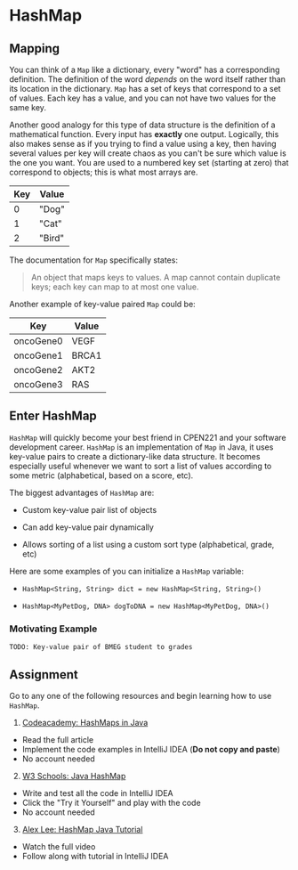 # HashMap

## Mapping
You can think of a `Map` like a dictionary, every "word" has a corresponding definition. The definition of the word *depends* on the word itself rather than its location in the dictionary. `Map` has a set of keys that correspond to a set of values. Each key has a value, and you can not have two values for the same key.

Another good analogy for this type of data structure is the definition of a mathematical function. Every input has **exactly** one output. Logically, this also makes sense as if you trying to find a value using a key, then having several values per key will create chaos as you can't be sure which value is the one you want. You are used to a numbered key set (starting at zero) that correspond to objects; this is what most arrays are.

| Key | Value|
| --- | --- |
| 0 | "Dog" |
| 1 | "Cat" |
| 2 | "Bird" |

The documentation for `Map` specifically states:
> An object that maps keys to values. A map cannot contain duplicate keys; each key can map to at most one value.

Another example of key-value paired `Map` could be:

| Key | Value|
| --- | --- |
| oncoGene0 | VEGF |
| oncoGene1 | BRCA1 |
| oncoGene2 | AKT2 |
| oncoGene3 | RAS |


## Enter HashMap
`HashMap` will quickly become your best friend in CPEN221 and your software development career. `HashMap` is an implementation of `Map` in Java, it uses key-value pairs to create a dictionary-like data structure. It becomes especially useful whenever we want to sort a list of values according to some metric (alphabetical, based on a score, etc).   

The biggest advantages of `HashMap` are:
* Custom key-value pair list of objects

* Can add key-value pair dynamically

* Allows sorting of a list using a custom sort type (alphabetical, grade, etc)

Here are some examples of you can initialize a `HashMap` variable:
* `HashMap<String, String> dict = new HashMap<String, String>()`

* `HashMap<MyPetDog, DNA> dogToDNA = new HashMap<MyPetDog, DNA>()`


### Motivating Example
`TODO: Key-value pair of BMEG student to grades`

## Assignment
Go to any one of the following resources and begin learning how to use `HashMap`.

1. [Codeacademy: HashMaps in Java](https://www.codecademy.com/courses/java-for-programmers/articles/hashmaps-java-for-programmers)
  * Read the full article
  * Implement the code examples in IntelliJ IDEA (**Do not copy and paste**)
  * No account needed


2. [W3 Schools: Java HashMap](https://www.w3schools.com/java/java_hashmap.asp)
  * Write and test all the code in IntelliJ IDEA
  * Click the "Try it Yourself" and play with the code
  * No account needed


3. [Alex Lee: HashMap Java Tutorial](https://www.youtube.com/watch?v=70qy6_gw1Hc)
  * Watch the full video
  * Follow along with tutorial in IntelliJ IDEA
